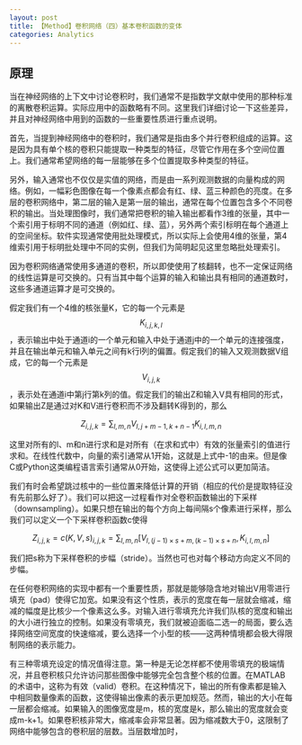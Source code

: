 ```yaml
---
layout: post
title: 【Method】卷积网络（四）基本卷积函数的变体
categories: Analytics
---
```


## 原理

当在神经网络的上下文中讨论卷积时，我们通常不是指数学文献中使用的那种标准的离散卷积运算。实际应用中的函数略有不同。这里我们详细讨论一下这些差异，并且对神经网络中用到的函数的一些重要性质进行重点说明。

首先，当提到神经网络中的卷积时，我们通常是指由多个并行卷积组成的运算。这是因为具有单个核的卷积只能提取一种类型的特征，尽管它作用在多个空间位置上。我们通常希望网络的每一层能够在多个位置提取多种类型的特征。

另外，输入通常也不仅仅是实值的网络，而是由一系列观测数据的向量构成的网络。例如，一幅彩色图像在每一个像素点都会有红、绿、蓝三种颜色的亮度。在多层的卷积网络中，第二层的输入是第一层的输出，通常在每个位置包含多个不同卷积的输出。当处理图像时，我们通常把卷积的输入输出都看作3维的张量，其中一个索引用于标明不同的通道（例如红、绿、蓝），另外两个索引标明在每个通道上的空间坐标。软件实现通常使用批处理模式，所以实际上会使用4维的张量，第4维索引用于标明批处理中不同的实例，但我们为简明起见这里忽略批处理索引。

因为卷积网络通常使用多通道的卷积，所以即使使用了核翻转，也不一定保证网络的线性运算是可交换的。只有当其中每个运算的输入和输出具有相同的通道数时，这些多通道运算才是可交换的。

假定我们有一个4维的核张量K，它的每一个元素是$$K_{i,j,k,l}$$，表示输出中处于通道i的一个单元和输入中处于通道j中的一个单元的连接强度，并且在输出单元和输入单元之间有k行l列的偏置。假定我们的输入又观测数据V组成，它的每一个元素是$$V_{i,j,k}$$，表示处在通道i中第j行第k列的值。假定我们的输出Z和输入V具有相同的形式，如果输出Z是通过对K和V进行卷积而不涉及翻转K得到的，那么

$$Z_{i,j,k} = \sum_{l,m,n} V_{l, j+m-1, k+n-1}K_{i,l,m,n}$$

这里对所有的l、m和n进行求和是对所有（在求和式中）有效的张量索引的值进行求和。在线性代数中，向量的索引通常从1开始，这就是上式中-1的由来。但是像C或Python这类编程语言索引通常从0开始，这使得上述公式可以更加简洁。

我们有时会希望跳过核中的一些位置来降低计算的开销（相应的代价是提取特征没有先前那么好了）。我们可以把这一过程看作对全卷积函数输出的下采样（downsampling）。如果只想在输出的每个方向上每间隔s个像素进行采样，那么我们可以定义一个下采样卷积函数c使得

$$Z_{i,j,k}  =c(K, V, s)_{i,j,k} = \sum_{l,m,n} [V_{l, (j-1)\times s+m, (k-1)\times s+n}, K_{i,l,m,n}]$$

我们把s称为下采样卷积的步幅（stride）。当然也可也对每个移动方向定义不同的步幅。

在任何卷积网络的实现中都有一个重要性质，那就是能够隐含地对输出V用零进行填充（pad）使得它加宽。如果没有这个性质，表示的宽度在每一层就会缩减，缩减的幅度是比核少一个像素这么多。对输入进行零填充允许我们队核的宽度和输出的大小进行独立的控制。如果没有零填充，我们就被迫面临二选一的局面，要么选择网络空间宽度的快速缩减，要么选择一个小型的核——这两种情境都会极大得限制网络的表示能力。

有三种零填充设定的情况值得注意。第一种是无论怎样都不使用零填充的极端情况，并且卷积核只允许访问那些图像中能够完全包含整个核的位置。在MATLAB的术语中，这称为有效（valid）卷积。在这种情况下，输出的所有像素都是输入中相同数量像素的函数，这使得输出像素的表示更加规范。然而，输出的大小在每一层都会缩减。如果输入的图像宽度是m，核的宽度是k，那么输出的宽度就会变成m-k+1。如果卷积核非常大，缩减率会非常显著。因为缩减数大于0，这限制了网络中能够包含的卷积层的层数。当层数增加时，
